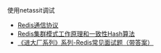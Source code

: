 使用netassit调试


- [Redis通信协议](http://redisdoc.com/topic/protocol.html)
- [Redis集群模式工作原理和一致性Hash算法](https://blog.51cto.com/u_14693305/4767296)
- [《进大厂系列》系列-Redis常见面试题（带答案）](https://zhuanlan.zhihu.com/p/91539644)